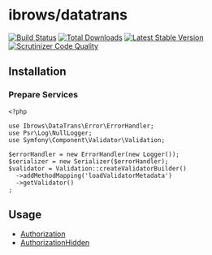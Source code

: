 # ibrows/datatrans

[![Build Status](https://api.travis-ci.org/ibrows/datatrans.png?branch=master)](https://travis-ci.org/ibrows/datatrans)
[![Total Downloads](https://poser.pugx.org/ibrows/datatrans/downloads.png)](https://packagist.org/packages/ibrows/datatrans)
[![Latest Stable Version](https://poser.pugx.org/ibrows/datatrans/v/stable.png)](https://packagist.org/packages/ibrows/datatrans)
[![Scrutinizer Code Quality](https://scrutinizer-ci.com/g/ibrows/datatrans/badges/quality-score.png?b=master)](https://scrutinizer-ci.com/g/ibrows/datatrans/?branch=master)

## Installation

### Prepare Services

``` {.php}
<?php

use Ibrows\DataTrans\Error\ErrorHandler;
use Psr\Log\NullLogger;
use Symfony\Component\Validator\Validation;

$errorHandler = new ErrorHandler(new Logger());
$serializer = new Serializer($errorHandler);
$validator = Validation::createValidatorBuilder()
  ->addMethodMapping('loadValidatorMetadata')
  ->getValidator()
;
```

## Usage

 * [Authorization][1]
 * [AuthorizationHidden][2]

[1]: https://github.com/ibrows/datatrans/blob/master/doc/Authorization.md
[2]: https://github.com/ibrows/datatrans/blob/master/doc/AuthorizationHidden.md
